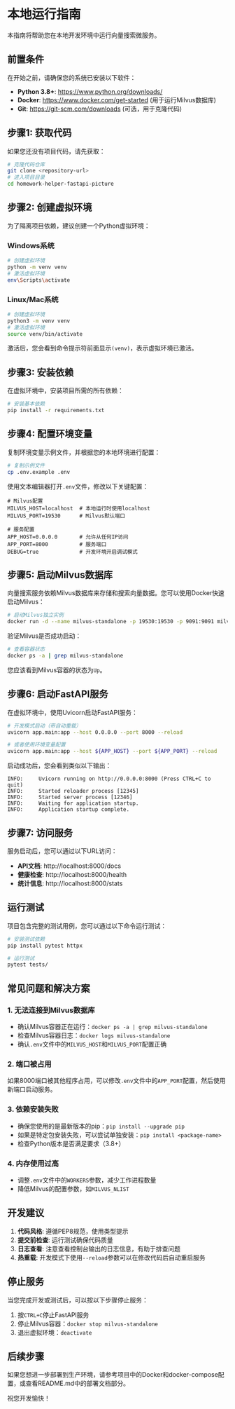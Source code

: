 # 本地运行指南

本指南将帮助您在本地开发环境中运行向量搜索微服务。

## 前置条件

在开始之前，请确保您的系统已安装以下软件：

- **Python 3.8+**: https://www.python.org/downloads/
- **Docker**: https://www.docker.com/get-started (用于运行Milvus数据库)
- **Git**: https://git-scm.com/downloads (可选，用于克隆代码)

## 步骤1: 获取代码

如果您还没有项目代码，请先获取：

```bash
# 克隆代码仓库
git clone <repository-url>
# 进入项目目录
cd homework-helper-fastapi-picture
```

## 步骤2: 创建虚拟环境

为了隔离项目依赖，建议创建一个Python虚拟环境：

### Windows系统

```bash
# 创建虚拟环境
python -m venv venv
# 激活虚拟环境
env\Scripts\activate
```

### Linux/Mac系统

```bash
# 创建虚拟环境
python3 -m venv venv
# 激活虚拟环境
source venv/bin/activate
```

激活后，您会看到命令提示符前面显示`(venv)`，表示虚拟环境已激活。

## 步骤3: 安装依赖

在虚拟环境中，安装项目所需的所有依赖：

```bash
# 安装基本依赖
pip install -r requirements.txt
```

## 步骤4: 配置环境变量

复制环境变量示例文件，并根据您的本地环境进行配置：

```bash
# 复制示例文件
cp .env.example .env
```

使用文本编辑器打开`.env`文件，修改以下关键配置：

```
# Milvus配置
MILVUS_HOST=localhost  # 本地运行时使用localhost
MILVUS_PORT=19530      # Milvus默认端口

# 服务配置
APP_HOST=0.0.0.0       # 允许从任何IP访问
APP_PORT=8000          # 服务端口
DEBUG=true             # 开发环境开启调试模式
```

## 步骤5: 启动Milvus数据库

向量搜索服务依赖Milvus数据库来存储和搜索向量数据。您可以使用Docker快速启动Milvus：

```bash
# 启动Milvus独立实例
docker run -d --name milvus-standalone -p 19530:19530 -p 9091:9091 milvusdb/milvus:v2.2.8 milvus run standalone
```

验证Milvus是否成功启动：

```bash
# 查看容器状态
docker ps -a | grep milvus-standalone
```

您应该看到Milvus容器的状态为`Up`。

## 步骤6: 启动FastAPI服务

在虚拟环境中，使用Uvicorn启动FastAPI服务：

```bash
# 开发模式启动（带自动重载）
uvicorn app.main:app --host 0.0.0.0 --port 8000 --reload

# 或者使用环境变量配置
uvicorn app.main:app --host ${APP_HOST} --port ${APP_PORT} --reload
```

启动成功后，您会看到类似以下输出：

```
INFO:     Uvicorn running on http://0.0.0.0:8000 (Press CTRL+C to quit)
INFO:     Started reloader process [12345]
INFO:     Started server process [12346]
INFO:     Waiting for application startup.
INFO:     Application startup complete.
```

## 步骤7: 访问服务

服务启动后，您可以通过以下URL访问：

- **API文档**: http://localhost:8000/docs
- **健康检查**: http://localhost:8000/health
- **统计信息**: http://localhost:8000/stats

## 运行测试

项目包含完整的测试用例，您可以通过以下命令运行测试：

```bash
# 安装测试依赖
pip install pytest httpx

# 运行测试
pytest tests/
```

## 常见问题和解决方案

### 1. 无法连接到Milvus数据库

- 确认Milvus容器正在运行：`docker ps -a | grep milvus-standalone`
- 检查Milvus容器日志：`docker logs milvus-standalone`
- 确认`.env`文件中的`MILVUS_HOST`和`MILVUS_PORT`配置正确

### 2. 端口被占用

如果8000端口被其他程序占用，可以修改`.env`文件中的`APP_PORT`配置，然后使用新端口启动服务。

### 3. 依赖安装失败

- 确保您使用的是最新版本的pip：`pip install --upgrade pip`
- 如果是特定包安装失败，可以尝试单独安装：`pip install <package-name>`
- 检查Python版本是否满足要求（3.8+）

### 4. 内存使用过高

- 调整`.env`文件中的`WORKERS`参数，减少工作进程数量
- 降低Milvus的配置参数，如`MILVUS_NLIST`

## 开发建议

1. **代码风格**: 遵循PEP8规范，使用类型提示
2. **提交前检查**: 运行测试确保代码质量
3. **日志查看**: 注意查看控制台输出的日志信息，有助于排查问题
4. **热重载**: 开发模式下使用`--reload`参数可以在修改代码后自动重启服务

## 停止服务

当您完成开发或测试后，可以按以下步骤停止服务：

1. 按`CTRL+C`停止FastAPI服务
2. 停止Milvus容器：`docker stop milvus-standalone`
3. 退出虚拟环境：`deactivate`

## 后续步骤

如果您想进一步部署到生产环境，请参考项目中的Docker和docker-compose配置，或查看README.md中的部署文档部分。

祝您开发愉快！